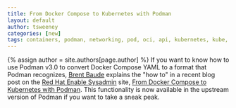 ```yaml
---
title: From Docker Compose to Kubernetes with Podman 
layout: default
author: tsweeney 
categories: [new]
tags: containers, podman, networking, pod, oci, api, kubernetes, kube, v2, hpc, windows, mac, docker compose, compose  
---
```

{% assign author = site.authors[page.author] %}
If you want to know how to use Podman v3.0 to convert Docker Compose YAML to a format that Podman recognizes, [Brent Baude](https://twitter.com/bbaude) explains the "how to" in a recent blog post on the [Red Hat Enable Sysadmin](https://www.redhat.com/sysadmin/) site, [From Docker Compose to Kubernetes with Podman](https://www.redhat.com/sysadmin/compose-kubernetes-podman).  This functionality is now available in the upstream version of Podman if you want to take a sneak peak.
